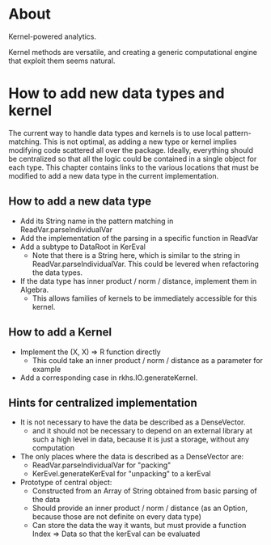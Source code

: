 # About

Kernel-powered analytics.

Kernel methods are versatile, and creating a generic computational engine that exploit them seems natural.

# How to add new data types and kernel

The current way to handle data types and kernels is to use local pattern-matching. This is not optimal, as adding a new type or kernel implies modifying code scattered all over the package. Ideally, everything should be centralized so that all the logic could be contained in a single object for each type. This chapter contains links to the various locations that must be modified to add a new data type in the current implementation.

## How to add a new data type

- Add its String name in the pattern matching in ReadVar.parseIndividualVar
- Add the implementation of the parsing in a specific function in ReadVar
- Add a subtype to DataRoot in KerEval
	- Note that there is a String here, which is similar to the string in ReadVar.parseIndividualVar. This could be levered when refactoring the data types.
- If the data type has inner product / norm / distance, implement them in Algebra.
	- This allows families of kernels to be immediately accessible for this kernel.

## How to add a Kernel

- Implement the (X, X) => R function directly
	- This could take an inner product / norm / distance as a parameter for example
- Add a corresponding case in rkhs.IO.generateKernel.

## Hints for centralized implementation

- It is not necessary to have the data be described as a DenseVector.
	- and it should not be necessary to depend on an external library at such a high level in data, because it is just a storage, without any computation
- The only places where the data is described as a DenseVector are:
	- ReadVar.parseIndividualVar for "packing"
	- KerEvel.generateKerEval for "unpacking" to a kerEval
- Prototype of central object:
	- Constructed from an Array of String obtained from basic parsing of the data
	- Should provide an inner product / norm / distance (as an Option, because those are not definite on every data type)
	- Can store the data the way it wants, but must provide a function Index => Data so that the kerEval can be evaluated
